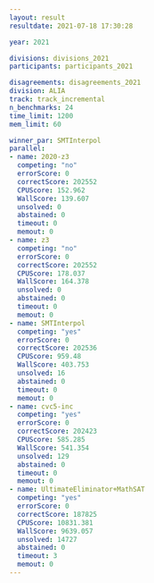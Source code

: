 ```yaml
---
layout: result
resultdate: 2021-07-18 17:30:28

year: 2021

divisions: divisions_2021
participants: participants_2021

disagreements: disagreements_2021
division: ALIA
track: track_incremental
n_benchmarks: 24
time_limit: 1200
mem_limit: 60

winner_par: SMTInterpol
parallel:
- name: 2020-z3
  competing: "no"
  errorScore: 0
  correctScore: 202552
  CPUScore: 152.962
  WallScore: 139.607
  unsolved: 0
  abstained: 0
  timeout: 0
  memout: 0
- name: z3
  competing: "no"
  errorScore: 0
  correctScore: 202552
  CPUScore: 178.037
  WallScore: 164.378
  unsolved: 0
  abstained: 0
  timeout: 0
  memout: 0
- name: SMTInterpol
  competing: "yes"
  errorScore: 0
  correctScore: 202536
  CPUScore: 959.48
  WallScore: 403.753
  unsolved: 16
  abstained: 0
  timeout: 0
  memout: 0
- name: cvc5-inc
  competing: "yes"
  errorScore: 0
  correctScore: 202423
  CPUScore: 585.285
  WallScore: 541.354
  unsolved: 129
  abstained: 0
  timeout: 0
  memout: 0
- name: UltimateEliminator+MathSAT
  competing: "yes"
  errorScore: 0
  correctScore: 187825
  CPUScore: 10831.381
  WallScore: 9639.057
  unsolved: 14727
  abstained: 0
  timeout: 3
  memout: 0
---
```

